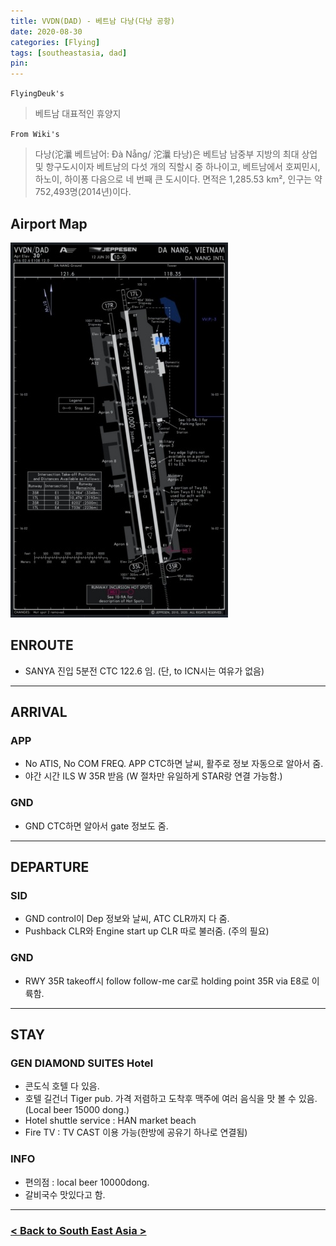 ```yaml
---
title: VVDN(DAD) - 베트남 다낭(다낭 공항)
date: 2020-08-30
categories: [Flying]
tags: [southeastasia, dad]
pin:
---
```


`FlyingDeuk's`
>베트남 대표적인 휴양지

`From Wiki's`
>다낭(沱㶞 베트남어: Đà Nẵng/ 沱㶞 타낭)은 베트남 남중부 지방의 최대 상업 및 항구도시이자 베트남의 다섯 개의 직할시 중 하나이고, 베트남에서 호찌민시, 하노이, 하이퐁 다음으로 네 번째 큰 도시이다. 면적은 1,285.53 km², 인구는 약 752,493명(2014년)이다.


## Airport Map
![dad](/img/flying/airport/dad_ap.jpg)

## ENROUTE
- SANYA 진입 5분전 CTC 122.6 임. (단, to ICN시는 여유가 없음)

------

## ARRIVAL
### APP
- No ATIS, No COM FREQ. APP CTC하면 날씨, 활주로 정보 자동으로 알아서 줌.
- 야간 시간 ILS W 35R 받음 (W 절차만 유일하게 STAR랑 연결 가능함.)

### GND
- GND CTC하면 알아서 gate 정보도 줌.

----------

## DEPARTURE
### SID
- GND control이 Dep 정보와 날씨, ATC CLR까지 다 줌.
- Pushback CLR와 Engine start up CLR 따로 불러줌. (주의 필요)

### GND
- RWY 35R takeoff시 follow follow-me car로 holding point 35R via E8로 이륙함.

-----

## STAY
### GEN DIAMOND SUITES Hotel
- 콘도식 호텔 다 있음.
- 호텔 길건너 Tiger pub. 가격 저렴하고 도착후 맥주에 여러 음식을 맛 볼 수 있음. (Local beer 15000 dong.)
- Hotel shuttle service : HAN market beach
- Fire TV : TV CAST 이용 가능(한방에 공유기 하나로 연결됨)

### INFO
- 편의점 : local beer 10000dong.
- 갈비국수 맛있다고 함.

-------

### [< Back to South East Asia >](/posts/SouthEastAsia/)
